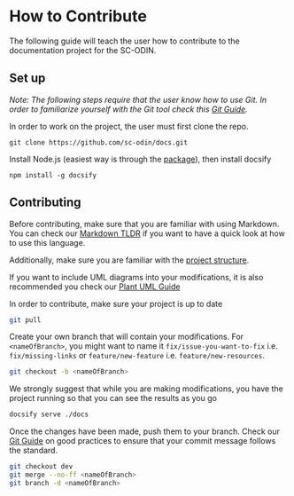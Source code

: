 # How to Contribute

The following guide will teach the user how to contribute to the documentation project for the SC-ODIN.

## Set up

_Note: The following steps require that the user know how to use Git. In order to familiarize yourself with the Git tool check this [Git Guide](/git-guide/basic-guide)._

In order to work on the project, the user must first clone the repo.

`git clone https://github.com/sc-odin/docs.git`

Install Node.js (easiest way is through the [package](https://nodejs.org/en/)), then install docsify

`npm install -g docsify`

## Contributing

Before contributing, make sure that you are familiar with using Markdown. You can check our [Markdown TLDR](/contribution-guide/markdown-tldr) if you want to have a quick look at how to use this language.

Additionally, make sure you are familiar with the [project structure](/contribution-guide/project-structure).

If you want to include UML diagrams into your modifications, it is also recommended you check our [Plant UML Guide](/contribution-guide/plant-uml)

In order to contribute, make sure your project is up to date

```bash
git pull
```

Create your own branch that will contain your modifications. For `<nameOfBranch>`, you might want to name it `fix/issue-you-want-to-fix` i.e. `fix/missing-links` or `feature/new-feature` i.e. `feature/new-resources`.

```bash
git checkout -b <nameOfBranch>
```

We strongly suggest that while you are making modifications, you have the project running so that you can see the results as you go

```bash
docsify serve ./docs
```

Once the changes have been made, push them to your branch. Check our [Git Guide](/git-guide/good-practices) on good practices to ensure that your commit message follows the standard.

```bash
git checkout dev
git merge --no-ff <nameOfBranch>
git branch -d <nameOfBranch>
```